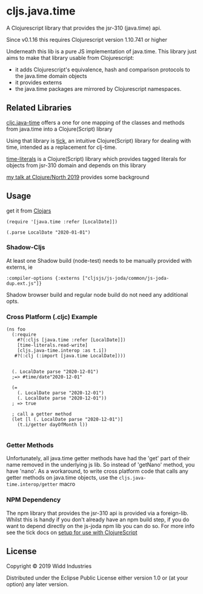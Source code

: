 # cljs.java.time

A Clojurescript library that provides the jsr-310 (java.time) api. 

Since v0.1.16 this requires Clojurescript version 1.10.741 or higher 

Underneath this lib is a pure JS implementation of java.time. This library just aims to make that 
library usable from Clojurescript:

* it adds Clojurescript's equivalence, hash and comparison protocols to the java.time
domain objects
* it provides externs
* the java.time packages are mirrored by Clojurescript namespaces.
 
## Related Libraries

[cljc.java-time](https://github.com/henryw374/cljc.java-time) offers a one for one mapping of the classes and methods from
java.time into a Clojure(Script) library 
 
Using that library is [tick](https://clojars.org/tick), an intuitive Clojure(Script) library for dealing with time, intended as a replacement for clj-time. 

[time-literals](https://github.com/henryw374/time-literals) is a Clojure(Script) library which provides tagged literals for objects from jsr-310 domain and depends on this library
  
[my talk at Clojure/North 2019](https://www.youtube.com/watch?v=UFuL-ZDoB2U) provides some background

## Usage

get it from [Clojars](https://clojars.org/cljs.java-time) 

```
(require '[java.time :refer [LocalDate]])

(.parse LocalDate "2020-01-01")
```

### Shadow-Cljs 

At least one Shadow build (node-test) needs to be manually provided with externs, ie

```
:compiler-options {:externs ["cljsjs/js-joda/common/js-joda-dup.ext.js"]}
```

Shadow browser build and regular node build do not need any additional opts.

### Cross Platform (.cljc) Example

```
(ns foo
  (:require
    #?(:cljs [java.time :refer [LocalDate]])
    [time-literals.read-write]
    [cljs.java-time.interop :as t.i])
   #?(:clj (:import [java.time LocalDate])))
   
   
  (. LocalDate parse "2020-12-01")
  ;=> #time/date"2020-12-01"
  
  (= 
    (. LocalDate parse "2020-12-01")
    (. LocalDate parse "2020-12-01"))
  ; => true  
  
  ; call a getter method
  (let [l (. LocalDate parse "2020-12-01")]
    (t.i/getter dayOfMonth l))
  
```

### Getter Methods
Unfortunately, all java.time getter methods have had the 'get' part of their name removed in the underlying 
 js lib. So instead of 'getNano' method, you have 'nano'. As a workaround, to write cross platform code that calls any getter methods on java.time objects, use the
`cljs.java-time.interop/getter` macro



### NPM Dependency 

The npm library that provides the jsr-310 api is provided via a foreign-lib.
Whilst this is handy if you don't already have an npm build step, if you do want to depend directly on the
js-joda npm lib you can do so. For more info see the tick docs on [setup for use with ClojureScript](https://github.com/juxt/tick/blob/master/docs/cljs.adoc) 

## License

Copyright © 2019 Widd Industries

Distributed under the Eclipse Public License either version 1.0 or (at
your option) any later version.
